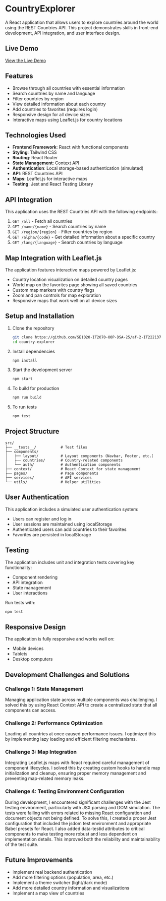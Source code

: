 # CountryExplorer

A React application that allows users to explore countries around the world using the REST Countries API. This project demonstrates skills in front-end development, API integration, and user interface design.

## Live Demo

[View the Live Demo](https://country-explorer-delta.vercel.app/)

## Features

- Browse through all countries with essential information
- Search countries by name and language
- Filter countries by region
- View detailed information about each country
- Add countries to favorites (requires login)
- Responsive design for all device sizes
- Interactive maps using Leaflet.js for country locations

## Technologies Used

- **Frontend Framework**: React with functional components
- **Styling**: Tailwind CSS
- **Routing**: React Router
- **State Management**: Context API
- **Authentication**: Local storage-based authentication (simulated)
- **API**: REST Countries API
- **Maps**: Leaflet.js for interactive maps
- **Testing**: Jest and React Testing Library

## API Integration

This application uses the REST Countries API with the following endpoints:

1. `GET /all` - Fetch all countries
2. `GET /name/{name}` - Search countries by name
3. `GET /region/{region}` - Filter countries by region
4. `GET /alpha/{code}` - Get detailed information about a specific country
5. `GET /lang/{language}` - Search countries by language

## Map Integration with Leaflet.js

The application features interactive maps powered by Leaflet.js:

- Country location visualization on detailed country pages
- World map on the favorites page showing all saved countries
- Custom map markers with country flags
- Zoom and pan controls for map exploration
- Responsive maps that work well on all device sizes

## Setup and Installation

1. Clone the repository
   ```bash
   git clone https://github.com/SE1020-IT2070-OOP-DSA-25/af-2-IT22213730.git
   cd country-explorer
   ```

2. Install dependencies
   ```bash
   npm install
   ```

3. Start the development server
   ```bash
   npm start
   ```

4. To build for production
   ```bash
   npm run build
   ```

5. To run tests
   ```bash
   npm test
   ```

## Project Structure

```
src/
├── __tests__/           # Test files
├── components/
│   ├── layout/          # Layout components (Navbar, Footer, etc.)
│   ├── countries/       # Country-related components
│   └── auth/            # Authentication components
├── context/             # React Context for state management
├── pages/               # Page components
├── services/            # API services
└── utils/               # Helper utilities

```

## User Authentication

This application includes a simulated user authentication system:

- Users can register and log in
- User sessions are maintained using localStorage
- Authenticated users can add countries to their favorites
- Favorites are persisted in localStorage

## Testing

The application includes unit and integration tests covering key functionality:

- Component rendering
- API integration
- State management
- User interactions

Run tests with:
```bash
npm test
```

## Responsive Design

The application is fully responsive and works well on:
- Mobile devices
- Tablets
- Desktop computers

## Development Challenges and Solutions


### Challenge 1: State Management
Managing application state across multiple components was challenging. I solved this by using React Context API to create a centralized state that all components can access.

### Challenge 2: Performance Optimization
Loading all countries at once caused performance issues. I optimized this by implementing lazy loading and efficient filtering mechanisms.

### Challenge 3:  Map Integration
Integrating Leaflet.js maps with React required careful management of component lifecycles. I solved this by creating custom hooks to handle map initialization and cleanup, ensuring proper memory management and preventing map-related memory leaks.

### Challenge 4:  Testing Environment Configuration
During development, I encountered significant challenges with the Jest testing environment, particularly with JSX parsing and DOM simulation. The tests were failing with errors related to missing React configuration and document objects not being defined. To solve this, I created a proper Jest configuration that included the jsdom test environment and appropriate Babel presets for React. I also added data-testid attributes to critical components to make testing more robust and less dependent on implementation details. This improved both the reliability and maintainability of the test suite.

## Future Improvements

- Implement real backend authentication
- Add more filtering options (population, area, etc.)
- Implement a theme switcher (light/dark mode)
- Add more detailed country information and visualizations
- Implement a map view of countries

